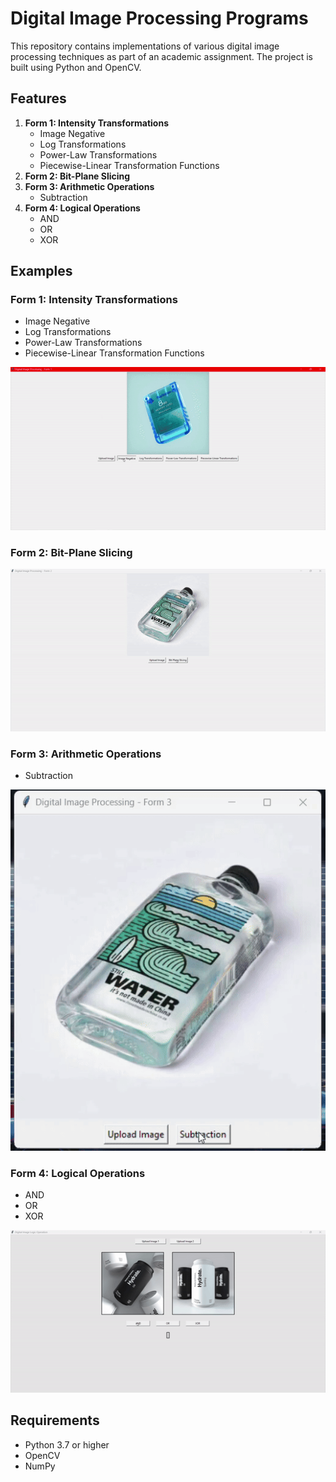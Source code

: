# Digital Image Processing Programs

This repository contains implementations of various digital image processing techniques as part of an academic assignment. The project is built using Python and OpenCV.

## Features

1. **Form 1: Intensity Transformations**
   - Image Negative
   - Log Transformations
   - Power-Law Transformations
   - Piecewise-Linear Transformation Functions
2. **Form 2: Bit-Plane Slicing**
3. **Form 3: Arithmetic Operations**
   - Subtraction
4. **Form 4: Logical Operations**
   - AND
   - OR
   - XOR

## Examples

### Form 1: Intensity Transformations

- Image Negative
- Log Transformations
- Power-Law Transformations
- Piecewise-Linear Transformation Functions

![form1](/media/form1.gif)

### Form 2: Bit-Plane Slicing

![form2](/media/form2.gif)

### Form 3: Arithmetic Operations

- Subtraction

![form3](/media/form3.gif)

### Form 4: Logical Operations

- AND
- OR
- XOR

![form4](/media/form4.gif)

## Requirements

- Python 3.7 or higher
- OpenCV
- NumPy

